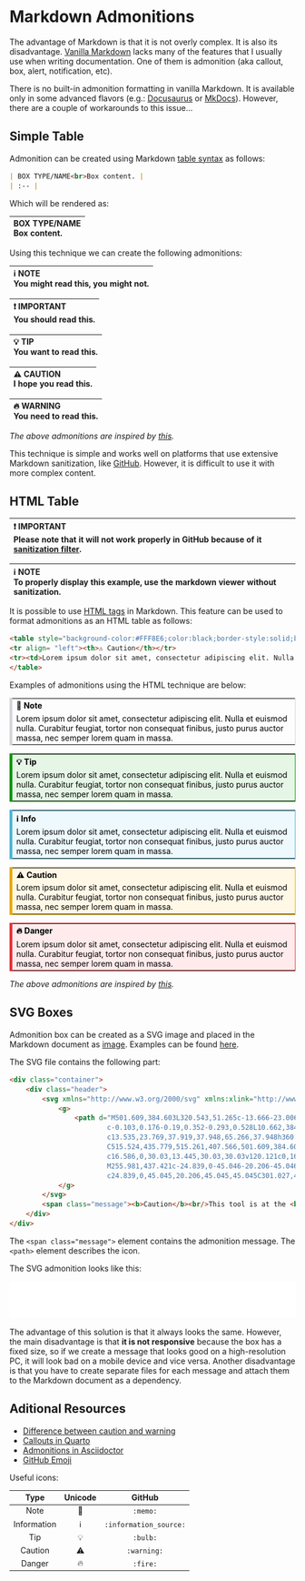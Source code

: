 # Markdown Admonitions

The advantage of Markdown is that it is not overly complex. It is also its disadvantage. [Vanilla Markdown](https://daringfireball.net/projects/markdown/) lacks many of the features that I usually use when writing documentation. One of them is admonition (aka callout, box, alert, notification, etc).

There is no built-in admonition formatting in vanilla Markdown. It is available only in some advanced flavors (e.g.: [Docusaurus](https://docusaurus.io/docs/markdown-features/admonitions) or [MkDocs](https://squidfunk.github.io/mkdocs-material/reference/admonitions/)). However, there are a couple of workarounds to this issue...
## Simple Table

Admonition can be created using Markdown [table syntax](https://www.markdownguide.org/extended-syntax/#tables) as follows: 

```markdown
| BOX TYPE/NAME<br>Box content. |
| :-- |
```

Which will be rendered as:

| BOX TYPE/NAME<br>Box content. |
| :-- |

Using this technique we can create the following admonitions:

| ℹ️ NOTE<br>You might read this, you might not. |
| :-- |

| ❗ IMPORTANT<br>You should read this. |
| :-- |

| 💡 TIP<br>You want to read this. |
| :-- |

| ⚠️ CAUTION<br>I hope you read this. |
| :-- |

| 🔥 WARNING<br>You need to read this. |
| :-- |

_The above admonitions are inspired by [this](https://github.com/elviswolcott/remark-admonitions#infima-docusaurus-v2)._

This technique is simple and works well on platforms that use extensive Markdown sanitization, like [GitHub](https://github.com/github/markup). However, it is difficult to use it with more complex content.

## HTML Table

| ❗ IMPORTANT<br>Please note that it will not work properly in GitHub because of it [sanitization filter](https://github.com/github/markup). |
| :-- |

| ℹ️ NOTE<br>To properly display this example, use the markdown viewer without sanitization. |
| :-- |

It is possible to use [HTML tags](https://www.markdownguide.org/basic-syntax/#html) in Markdown. This feature can be used to format admonitions as an HTML table as follows:

```html
<table style="background-color:#FFF8E6;color:black;border-style:solid;border-color:#E6A700;border-width:thin;border-left-width:thick;">
<tr align= "left"><th>⚠️ Caution</th></tr>
<tr><td>Lorem ipsum dolor sit amet, consectetur adipiscing elit. Nulla et euismod nulla. Curabitur feugiat, tortor non consequat finibus, justo purus auctor massa, nec semper lorem quam in massa.</td></tr> 
</table>
```

Examples of admonitions using the HTML technique are below:

<table style="background-color:#FDFDFE;color:black;border-style:solid;border-color:#D4D5D8;border-width:thin;border-left-width:thick;">
<tr align= "left"><th>📝 Note</th></tr>
<tr><td>Lorem ipsum dolor sit amet, consectetur adipiscing elit. Nulla et euismod nulla. Curabitur feugiat, tortor non consequat finibus, justo purus auctor massa, nec semper lorem quam in massa.</td></tr> 
</table>

<table style="background-color:#E6F6E6;color:black;border-style:solid;border-color:#009400;border-width:thin;border-left-width:thick;">
<tr align= "left"><th>💡 Tip</th></tr>
<tr><td>Lorem ipsum dolor sit amet, consectetur adipiscing elit. Nulla et euismod nulla. Curabitur feugiat, tortor non consequat finibus, justo purus auctor massa, nec semper lorem quam in massa.</td></tr> 
</table>

<table style="background-color:#EEF9FD;color:black;border-style:solid;border-color:#4CB3D4;border-width:thin;border-left-width:thick;">
<tr align= "left"><th>ℹ️ Info</th></tr>
<tr><td>Lorem ipsum dolor sit amet, consectetur adipiscing elit. Nulla et euismod nulla. Curabitur feugiat, tortor non consequat finibus, justo purus auctor massa, nec semper lorem quam in massa.</td></tr> 
</table>

<table style="background-color:#FFF8E6;color:black;border-style:solid;border-color:#E6A700;border-width:thin;border-left-width:thick;">
<tr align= "left"><th>⚠️ Caution</th></tr>
<tr><td>Lorem ipsum dolor sit amet, consectetur adipiscing elit. Nulla et euismod nulla. Curabitur feugiat, tortor non consequat finibus, justo purus auctor massa, nec semper lorem quam in massa.</td></tr> 
</table>

<table style="background-color:#FFEBEC;color:black;border-style:solid;border-color:#E13238;border-width:thin;border-left-width:thick;">
<tr align= "left"><th>🔥 Danger</th></tr>
<tr><td>Lorem ipsum dolor sit amet, consectetur adipiscing elit. Nulla et euismod nulla. Curabitur feugiat, tortor non consequat finibus, justo purus auctor massa, nec semper lorem quam in massa.</td></tr> 
</table>

_The above admonitions are inspired by [this](https://github.com/elviswolcott/remark-admonitions#classic-docusaurus-v1)._

## SVG Boxes

Admonition box can be created as a SVG image and placed in the Markdown document as [image](https://www.markdownguide.org/basic-syntax/#images-1). Examples can be found [here](https://github.com/berakoc/github-notification-markups).

The SVG file contains the following part:

```html
<div class="container">
	<div class="header">
		<svg xmlns="http://www.w3.org/2000/svg" xmlns:xlink="http://www.w3.org/1999/xlink" x="0px" y="0px" fill="#9F6000" viewBox="0 0 512 512" style="enable-background:new 0 0 512 512;" xml:space="preserve">
			<g>
				<path d="M501.609,384.603L320.543,51.265c-13.666-23.006-37.802-36.746-64.562-36.746c-26.76,0-50.896,13.74-64.562,36.746
						c-0.103,0.176-0.19,0.352-0.293,0.528L10.662,384.076c-13.959,23.491-14.223,51.702-0.719,75.457
						c13.535,23.769,37.919,37.948,65.266,37.948h360.544c27.347,0,52.733-14.179,66.267-37.948
						C515.524,435.779,515.261,407.566,501.609,384.603z M225.951,167.148c0-16.586,13.445-30.03,30.03-30.03
						c16.586,0,30.03,13.445,30.03,30.03v120.121c0,16.584-13.445,30.03-30.03,30.03s-30.03-13.447-30.03-30.03V167.148z
						M255.981,437.421c-24.839,0-45.046-20.206-45.046-45.046c0-24.839,20.206-45.045,45.046-45.045
						c24.839,0,45.045,20.206,45.045,45.045C301.027,417.214,280.821,437.421,255.981,437.421z"/>
			</g>
		</svg>
		<span class="message"><b>Caution</b><br/>This tool is at the <b>alpha phase</b>. It means that the code is not a complete solution; that the code may not be fully functional; that the code may not have been tested or validated; and that the code may have bugs and errors. The tool may change drastically once it reaches the beta phase. <b>Use at your own risk.</b></span>
	</div>
</div>
```

The `<span class="message">` element contains the admonition message. The `<path>` element describes the icon.

The SVG admonition looks like this:

![](/SVG/ExampleWarning.svg)

The advantage of this solution is that it always looks the same. However, the main disadvantage is that **it is not responsive** because the box has a fixed size, so if we create a message that looks good on a high-resolution PC, it will look bad on a mobile device and vice versa. Another disadvantage is that you have to create separate files for each message and attach them to the Markdown document as a dependency.

## Aditional Resources

- [Difference between caution and warning](https://www.differencebetween.com/difference-between-caution-and-vs-warning/)
- [Callouts in Quarto](https://quarto.org/docs/authoring/callouts.html)
- [Admonitions in Asciidoctor](https://docs.asciidoctor.org/asciidoc/latest/blocks/admonitions/)
- [GitHub Emoji](https://github.com/ikatyang/emoji-cheat-sheet/blob/master/README.md)

Useful icons:

| Type        | Unicode | GitHub |
| :---------: | :-----: | :----: |
| Note        | 📝       | `:memo:` |
| Information | ℹ️       | `:information_source:` |
| Tip         | 💡       | `:bulb:` |
| Caution     | ⚠️       | `:warning:` |
| Danger      | 🔥       | `:fire:` |
